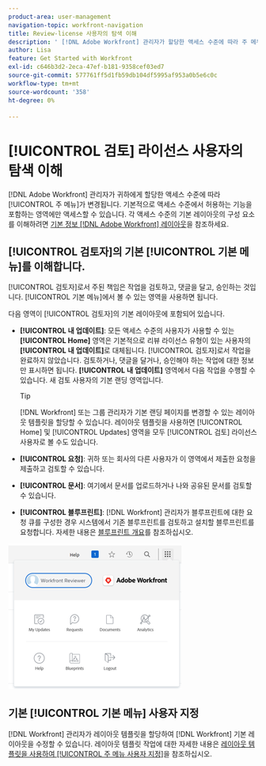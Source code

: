 ```yaml
---
product-area: user-management
navigation-topic: workfront-navigation
title: Review-license 사용자의 탐색 이해
description: ' [!DNL Adobe Workfront] 관리자가 할당한 액세스 수준에 따라 주 메뉴가 변경됩니다. 기본적으로 액세스 수준에서 허용하는 기능을 포함하는 영역에만 액세스할 수 있습니다.'
author: Lisa
feature: Get Started with Workfront
exl-id: c646b3d2-2eca-47ef-b181-9358cef03ed7
source-git-commit: 577761ff5d1fb59db104df5995af953a0b5e6c0c
workflow-type: tm+mt
source-wordcount: '358'
ht-degree: 0%

---
```


# [!UICONTROL 검토] 라이선스 사용자의 탐색 이해

[!DNL Adobe Workfront] 관리자가 귀하에게 할당한 액세스 수준에 따라 [!UICONTROL 주 메뉴]가 변경됩니다. 기본적으로 액세스 수준에서 허용하는 기능을 포함하는 영역에만 액세스할 수 있습니다. 각 액세스 수준의 기본 레이아웃의 구성 요소를 이해하려면 [기본 정보 [!DNL Adobe Workfront] 레이아웃](../../../administration-and-setup/customize-workfront/use-layout-templates/about-the-default-wf-layout.md)을 참조하세요.

## [!UICONTROL 검토자]의 기본 [!UICONTROL 기본 메뉴]를 이해합니다.

[!UICONTROL 검토자]로서 주된 책임은 작업을 검토하고, 댓글을 달고, 승인하는 것입니다. [!UICONTROL 기본 메뉴]에서 볼 수 있는 영역을 사용하면 됩니다.

다음 영역이 [!UICONTROL 검토자]의 기본 레이아웃에 포함되어 있습니다.

* **[!UICONTROL 내 업데이트]**: 모든 액세스 수준의 사용자가 사용할 수 있는 **[!UICONTROL Home]** 영역은 기본적으로 리뷰 라이선스 유형이 있는 사용자의 **[!UICONTROL 내 업데이트]**&#x200B;로 대체됩니다. [!UICONTROL 검토자]로서 작업을 완료하지 않았습니다. 검토하거나, 댓글을 달거나, 승인해야 하는 작업에 대한 정보만 표시하면 됩니다. **[!UICONTROL 내 업데이트]** 영역에서 다음 작업을 수행할 수 있습니다. 새 검토 사용자의 기본 랜딩 영역입니다.

  >[!TIP]
  >
  >[!DNL Workfront] 또는 그룹 관리자가 기본 랜딩 페이지를 변경할 수 있는 레이아웃 템플릿을 할당할 수 있습니다. 레이아웃 템플릿을 사용하면 [!UICONTROL Home] 및 [!UICONTROL Updates] 영역을 모두 [!UICONTROL 검토] 라이선스 사용자로 볼 수도 있습니다.

* **[!UICONTROL 요청]**: 귀하 또는 회사의 다른 사용자가 이 영역에서 제출한 요청을 제출하고 검토할 수 있습니다.
* **[!UICONTROL 문서]**: 여기에서 문서를 업로드하거나 나와 공유된 문서를 검토할 수 있습니다.
* **[!UICONTROL 블루프린트]**: [!DNL Workfront] 관리자가 블루프린트에 대한 요청 큐를 구성한 경우 시스템에서 기존 블루프린트를 검토하고 설치할 블루프린트를 요청합니다. 자세한 내용은 [블루프린트 개요](../../../administration-and-setup/blueprints/blueprints-overview.md)를 참조하십시오.


![주 메뉴에서 내 업데이트에 액세스](assets/access-my-updates-from-main-menu-reviewer-user-nwe-350x294.png)

## 기본 [!UICONTROL 기본 메뉴] 사용자 지정

[!DNL Workfront] 관리자가 레이아웃 템플릿을 할당하여 [!DNL Workfront] 기본 레이아웃을 수정할 수 있습니다. 레이아웃 템플릿 작업에 대한 자세한 내용은 [레이아웃 템플릿을 사용하여 [!UICONTROL 주 메뉴 사용자 지정]](../../../administration-and-setup/customize-workfront/use-layout-templates/customize-main-menu.md)을 참조하십시오.
